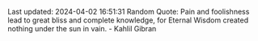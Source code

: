 Last updated: 2024-04-02 16:51:31
Random Quote: Pain and foolishness lead to great bliss and complete knowledge, for Eternal Wisdom created nothing under the sun in vain. - Kahlil Gibran